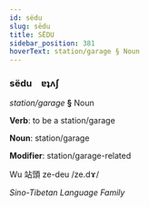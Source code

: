 ```yaml
---
id: sëdu
slug: sëdu
title: SËDU
sidebar_position: 381
hoverText: station/garage § Noun
---
```


### sëdu&emsp;<span kind="abugida">ɐʇʌʃ</span>

*station/garage* **§** Noun

**Verb**: to be a station/garage

**Noun**: station/garage

**Modifier**: station/garage-related

Wu 站頭 ze-deu /ze.dɤ/

*Sino-Tibetan Language Family*